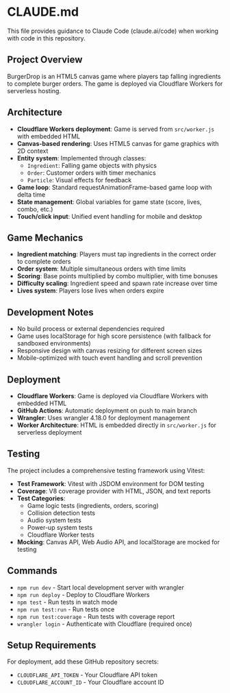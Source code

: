 # CLAUDE.md

This file provides guidance to Claude Code (claude.ai/code) when working with code in this repository.

## Project Overview

BurgerDrop is an HTML5 canvas game where players tap falling ingredients to complete burger orders. The game is deployed via Cloudflare Workers for serverless hosting.

## Architecture

- **Cloudflare Workers deployment**: Game is served from `src/worker.js` with embedded HTML
- **Canvas-based rendering**: Uses HTML5 canvas for game graphics with 2D context
- **Entity system**: Implemented through classes:
  - `Ingredient`: Falling game objects with physics
  - `Order`: Customer orders with timer mechanics  
  - `Particle`: Visual effects for feedback
- **Game loop**: Standard requestAnimationFrame-based game loop with delta time
- **State management**: Global variables for game state (score, lives, combo, etc.)
- **Touch/click input**: Unified event handling for mobile and desktop

## Game Mechanics

- **Ingredient matching**: Players must tap ingredients in the correct order to complete orders
- **Order system**: Multiple simultaneous orders with time limits
- **Scoring**: Base points multiplied by combo multiplier, with time bonuses
- **Difficulty scaling**: Ingredient speed and spawn rate increase over time
- **Lives system**: Players lose lives when orders expire

## Development Notes

- No build process or external dependencies required
- Game uses localStorage for high score persistence (with fallback for sandboxed environments)
- Responsive design with canvas resizing for different screen sizes
- Mobile-optimized with touch event handling and scroll prevention

## Deployment

- **Cloudflare Workers**: Game is deployed via Cloudflare Workers with embedded HTML
- **GitHub Actions**: Automatic deployment on push to main branch
- **Wrangler**: Uses wrangler 4.18.0 for deployment management
- **Worker Architecture**: HTML is embedded directly in `src/worker.js` for serverless deployment

## Testing

The project includes a comprehensive testing framework using Vitest:

- **Test Framework**: Vitest with JSDOM environment for DOM testing
- **Coverage**: V8 coverage provider with HTML, JSON, and text reports
- **Test Categories**:
  - Game logic tests (ingredients, orders, scoring)
  - Collision detection tests
  - Audio system tests
  - Power-up system tests
  - Cloudflare Worker tests
- **Mocking**: Canvas API, Web Audio API, and localStorage are mocked for testing

## Commands

- `npm run dev` - Start local development server with wrangler
- `npm run deploy` - Deploy to Cloudflare Workers
- `npm test` - Run tests in watch mode
- `npm run test:run` - Run tests once
- `npm run test:coverage` - Run tests with coverage report
- `wrangler login` - Authenticate with Cloudflare (required once)

## Setup Requirements

For deployment, add these GitHub repository secrets:
- `CLOUDFLARE_API_TOKEN` - Your Cloudflare API token
- `CLOUDFLARE_ACCOUNT_ID` - Your Cloudflare account ID